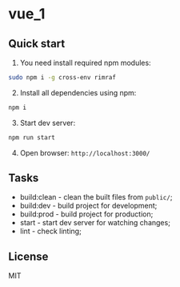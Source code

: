 # vue_1

## Quick start

1) You need install required npm modules:

```sh
sudo npm i -g cross-env rimraf
```

2) Install all dependencies using npm:

```sh
npm i
```

3) Start dev server:

```sh
npm run start
```

4) Open browser: `http://localhost:3000/`

## Tasks

- build:clean - clean the built files from `public/`;
- build:dev - build project for development;
- build:prod - build project for production;
- start - start dev server for watching changes;
- lint - check linting;


License
----

MIT